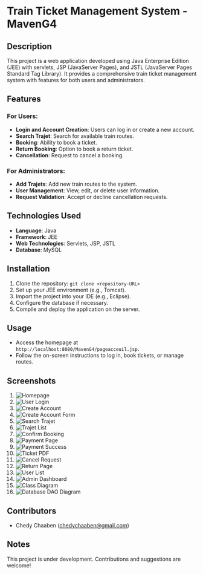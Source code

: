 # Train Ticket Management System - MavenG4

## Description
This project is a web application developed using Java Enterprise Edition (JEE) with servlets, JSP (JavaServer Pages), and JSTL (JavaServer Pages Standard Tag Library). It provides a comprehensive train ticket management system with features for both users and administrators.

## Features
### For Users:
- **Login and Account Creation**: Users can log in or create a new account.
- **Search Trajet**: Search for available train routes.
- **Booking**: Ability to book a ticket.
- **Return Booking**: Option to book a return ticket.
- **Cancellation**: Request to cancel a booking.

### For Administrators:
- **Add Trajets**: Add new train routes to the system.
- **User Management**: View, edit, or delete user information.
- **Request Validation**: Accept or decline cancellation requests.

## Technologies Used
- **Language**: Java
- **Framework**: JEE
- **Web Technologies**: Servlets, JSP, JSTL
- **Database**: MySQL

## Installation
1. Clone the repository: `git clone <repository-URL>`
2. Set up your JEE environment (e.g., Tomcat).
3. Import the project into your IDE (e.g., Eclipse).
4. Configure the database if necessary.
5. Compile and deploy the application on the server.

## Usage
- Access the homepage at `http://localhost:8080/MavenG4/pageacceuil.jsp`.
- Follow the on-screen instructions to log in, book tickets, or manage routes.

## Screenshots
1. ![Homepage](images/homepage.png)
2. ![User Login](images/user-login.png)
3. ![Create Account](images/create-account.png)
4. ![Create Account Form](images/create-account-form.png)
5. ![Search Trajet](images/search-trajet.png)
6. ![Trajet List](images/trajet-list.png)
7. ![Confirm Booking](images/confirm-booking.png)
8. ![Payment Page](images/payment-page.png)
9. ![Payment Success](images/payment-success.png)
10. ![Ticket PDF](images/ticket-pdf.png)
11. ![Cancel Request](images/cancel-request.png)
12. ![Return Page](images/return-page.png)
13. ![User List](images/user-list.png)
14. ![Admin Dashboard](images/admin-dashboard.png)
15. ![Class Diagram](images/class-diagram.png)
16. ![Database DAO Diagram](images/database-dao-diagram.jpg)

## Contributors
- Chedy Chaaben (chedychaaben@gmail.com)

## Notes
This project is under development. Contributions and suggestions are welcome!